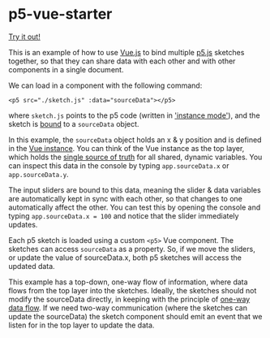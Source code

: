# p5-vue-starter

[Try it out!](https://aatishb.com/p5-vue-starter/)

This is an example of how to use [Vue.js](https://vuejs.org/) to bind multiple [p5.js](https://p5js.org/) sketches together, so that they can share data with each other and with other components in a single document.

We can load in a component with the following command:

```
<p5 src="./sketch.js" :data="sourceData"></p5>
```

where `sketch.js` points to the p5 code (written in ['instance mode'](https://github.com/processing/p5.js/wiki/Global-and-instance-mode)), and the sketch is [bound](https://v1.vuejs.org/guide/syntax.html) to a `sourceData` object.

In this example, the `sourceData` object holds an x & y position and is defined in the [Vue instance](https://github.com/aatishb/p5-vue-starter/blob/master/vue-definitions.js#L48-L55). You can think of the Vue instance as the top layer, which holds the [single source of truth](https://en.wikipedia.org/wiki/Single_source_of_truth) for all shared, dynamic variables. You can inspect this data in the console by typing `app.sourceData.x` or `app.sourceData.y`.

The input sliders are bound to this data, meaning the slider & data variables are automatically kept in sync with each other, so that changes to one automatically affect the other. You can test this by opening the console and typing `app.sourceData.x = 100` and notice that the slider immediately updates.

Each p5 sketch is loaded using a custom `<p5>` Vue component. The sketches can access `sourceData` as a property. So, if we move the sliders, or update the value of sourceData.x, both p5 sketches will access the updated data.

This example has a top-down, one-way flow of information, where data flows from the top layer into the sketches. Ideally, the sketches should not modify the sourceData directly, in keeping with the principle of [one-way data flow](https://vuejs.org/v2/guide/components-props.html#One-Way-Data-Flow). If we need two-way communication (where the sketches can update the sourceData) the sketch component should emit an event that we listen for in the top layer to update the data.
